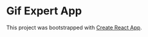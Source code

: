 # Gif Expert App

This project was bootstrapped with [Create React App](https://github.com/facebook/create-react-app).
